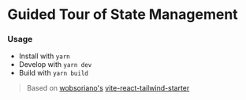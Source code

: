 # Guided Tour of State Management

### Usage

- Install with `yarn`
- Develop with `yarn dev`
- Build with `yarn build`

> Based on [wobsoriano's](https://github.com/wobsoriano) [vite-react-tailwind-starter](https://github.com/wobsoriano/vite-react-tailwind-starter)

